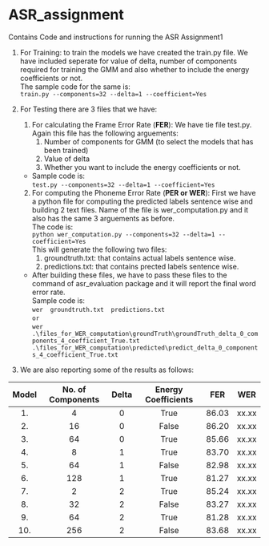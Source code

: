 # ASR_assignment  
Contains Code and instructions for running the ASR Assignment1

1. For Training: to train the models we have created the train.py file. We have included seperate for value of delta, number of components required for training the GMM and also whether to include the energy coefficients or not.  
The sample code for the same is:  
`train.py --components=32 --delta=1 --coefficient=Yes`  

2. For Testing there are 3 files that we have:
    1. For calculating the Frame Error Rate (**FER**): We have tie file test.py. Again this file has the following arguements:
        1. Number of components for GMM (to select the models that has been trained)
        2. Value of delta
        3. Whether you want to include the energy coefficients or not.  
    * Sample code is:  
    `test.py --components=32 --delta=1 --coefficient=Yes`  
      
      
    2. For computing the Phoneme Error Rate (**PER or WER**): First we have a python file for computing the predicted labels sentence wise and building 2 text files. Name of the file is wer_computation.py and it also has the same 3 arguements as before.  
    The code is:  
    `python wer_computation.py --components=32 --delta=1 --coefficient=Yes`  
    This will generate the following two files:
        1. groundtruth.txt: that contains actual labels sentence wise.
        2. predictions.txt: that contains prected labels sentence wise.
    * After building these files, we have to pass these files to the command of asr_evaluation package and it will report the final word error rate.  
    Sample code is:  
    `wer  groundtruth.txt  predictions.txt `   
    `or`  
    `wer .\files_for_WER_computation\groundTruth\groundTruth_delta_0_components_4_coefficient_True.txt .\files_for_WER_computation\predicted\predict_delta_0_components_4_coefficient_True.txt
    `  
    
3. We are also reporting some of the results as follows:

| Model | No. of Components | Delta | Energy Coefficients | FER | WER |
| :---: | :---: | :---: | :---: | :---: | :---: |
| 1. | 4 | 0 | True | 86.03 | xx.xx |
| 2. | 16 | 0 | False | 86.20 | xx.xx |
| 3. | 64 | 0 | True | 85.66 | xx.xx |
| 4. | 8 | 1 | True | 83.70 | xx.xx |
| 5. | 64 | 1 | False | 82.98 | xx.xx |
| 6. | 128 | 1 | True | 81.27 | xx.xx |
| 7. | 2 | 2 | True | 85.24 | xx.xx |
| 8. | 32 | 2 | False | 83.27 | xx.xx |
| 9.| 64 | 2 | True | 81.28 | xx.xx |
| 10.|256 | 2 | False | 83.68 | xx.xx |
